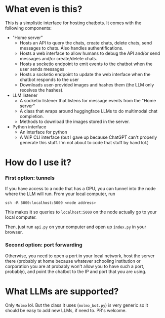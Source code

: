 # What even is this?

This is a simplistic interface for hosting chatbots. It comes with the following components:

- "Home server"
    - Hosts an API to query the chats, create chats, delete chats, send messages to chats. Also handles authentifications.
    - Hosts a web interface to allow humans to debug the API and/or send messages and/or create/delete chats.
    - Hosts a socketio endpoint to emit events to the chatbot when the user sends messages
    - Hosts a socketio endpoint to update the web interface when the chatbot responds to the user
    - Downloads user-provided images and hashes them (the LLM only receives the hashes).
- LLM listener
    - A socketio listener that listens for message events from the "Home server"
    - A class that wraps around huggingface LLMs to do multimodal chat completion.
    - Methods to download the images stored in the server.
- Python interface
    - An interface for python
    - A WIP CLI interface (but I gave up because ChatGPT can't properly generate this stuff. I'm not about to code that stuff by hand lol.)

# How do I use it?

### First option: tunnels

If you have access to a node that has a GPU, you can tunnel into the node where the LLM will run.
From your local computer, run

```
ssh -R 5000:localhost:5000 <node address>
```

This makes it so queries to `localhost:5000` on the node actually go to your local computer.

Then, just run `api.py` on your computer and open up `index.py` in your browser.

### Second option: port forwarding

Otherwise, you need to open a port in your local network, 
host the server there (probably at home because whatever schooling institution or 
corporation you are at probably won't allow you to have such a port, probably), and point the chatbot to the IP and port 
that you are using.

# What LLMs are supported?

Only `Molmo` lol. But the class it uses (`molmo_bot.py`) is very generic so it should be easy to add new LLMs, if need to. PR's welcome.

